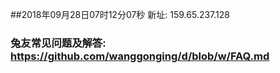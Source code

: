 ##2018年09月28日07时12分07秒 新址: 159.65.237.128
### 兔友常见问题及解答: https://github.com/wanggonging/d/blob/w/FAQ.md
